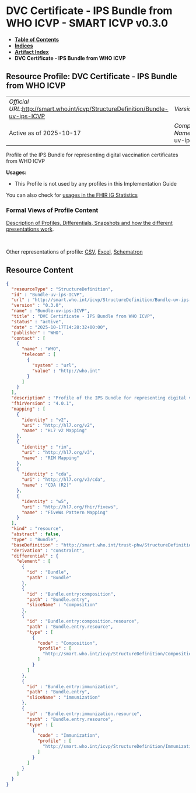 # DVC Certificate - IPS Bundle from WHO ICVP - SMART ICVP v0.3.0

* [**Table of Contents**](toc.md)
* [**Indices**](indices.md)
* [**Artifact Index**](artifacts.md)
* **DVC Certificate - IPS Bundle from WHO ICVP**

## Resource Profile: DVC Certificate - IPS Bundle from WHO ICVP 

| | |
| :--- | :--- |
| *Official URL*:http://smart.who.int/icvp/StructureDefinition/Bundle-uv-ips-ICVP | *Version*:0.3.0 |
| Active as of 2025-10-17 | *Computable Name*:Bundle-uv-ips-ICVP |

 
Profile of the IPS Bundle for representing digital vaccination certificates from WHO ICVP 

**Usages:**

* This Profile is not used by any profiles in this Implementation Guide

You can also check for [usages in the FHIR IG Statistics](https://packages2.fhir.org/xig/smart.who.int.icvp|current/StructureDefinition/Bundle-uv-ips-ICVP)

### Formal Views of Profile Content

 [Description of Profiles, Differentials, Snapshots and how the different presentations work](http://build.fhir.org/ig/FHIR/ig-guidance/readingIgs.html#structure-definitions). 

 

Other representations of profile: [CSV](StructureDefinition-Bundle-uv-ips-ICVP.csv), [Excel](StructureDefinition-Bundle-uv-ips-ICVP.xlsx), [Schematron](StructureDefinition-Bundle-uv-ips-ICVP.sch) 



## Resource Content

```json
{
  "resourceType" : "StructureDefinition",
  "id" : "Bundle-uv-ips-ICVP",
  "url" : "http://smart.who.int/icvp/StructureDefinition/Bundle-uv-ips-ICVP",
  "version" : "0.3.0",
  "name" : "Bundle-uv-ips-ICVP",
  "title" : "DVC Certificate - IPS Bundle from WHO ICVP",
  "status" : "active",
  "date" : "2025-10-17T14:28:32+00:00",
  "publisher" : "WHO",
  "contact" : [
    {
      "name" : "WHO",
      "telecom" : [
        {
          "system" : "url",
          "value" : "http://who.int"
        }
      ]
    }
  ],
  "description" : "Profile of the IPS Bundle for representing digital vaccination certificates from WHO ICVP",
  "fhirVersion" : "4.0.1",
  "mapping" : [
    {
      "identity" : "v2",
      "uri" : "http://hl7.org/v2",
      "name" : "HL7 v2 Mapping"
    },
    {
      "identity" : "rim",
      "uri" : "http://hl7.org/v3",
      "name" : "RIM Mapping"
    },
    {
      "identity" : "cda",
      "uri" : "http://hl7.org/v3/cda",
      "name" : "CDA (R2)"
    },
    {
      "identity" : "w5",
      "uri" : "http://hl7.org/fhir/fivews",
      "name" : "FiveWs Pattern Mapping"
    }
  ],
  "kind" : "resource",
  "abstract" : false,
  "type" : "Bundle",
  "baseDefinition" : "http://smart.who.int/trust-phw/StructureDefinition/Bundle-uv-ips-PreQual",
  "derivation" : "constraint",
  "differential" : {
    "element" : [
      {
        "id" : "Bundle",
        "path" : "Bundle"
      },
      {
        "id" : "Bundle.entry:composition",
        "path" : "Bundle.entry",
        "sliceName" : "composition"
      },
      {
        "id" : "Bundle.entry:composition.resource",
        "path" : "Bundle.entry.resource",
        "type" : [
          {
            "code" : "Composition",
            "profile" : [
              "http://smart.who.int/icvp/StructureDefinition/Composition-uv-ips-ICVP"
            ]
          }
        ]
      },
      {
        "id" : "Bundle.entry:immunization",
        "path" : "Bundle.entry",
        "sliceName" : "immunization"
      },
      {
        "id" : "Bundle.entry:immunization.resource",
        "path" : "Bundle.entry.resource",
        "type" : [
          {
            "code" : "Immunization",
            "profile" : [
              "http://smart.who.int/icvp/StructureDefinition/Immunization-uv-ips-ICVP"
            ]
          }
        ]
      }
    ]
  }
}

```
